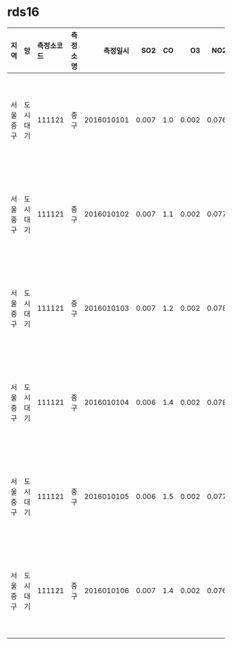 # rds16

|지역      |망       |측정소코드 |측정소명 |   측정일시|   SO2|  CO|    O3|   NO2| PM10| PM25|주소                  |YearMonth |
|:---------|:--------|:----------|:--------|----------:|-----:|---:|-----:|-----:|----:|----:|:---------------------|:---------|
|서울 중구 |도시대기 |111121     |중구     | 2016010101| 0.007| 1.0| 0.002| 0.076|   77|   53|서울 중구 덕수궁길 15 |2016-01   |
|서울 중구 |도시대기 |111121     |중구     | 2016010102| 0.007| 1.1| 0.002| 0.077|   70|   48|서울 중구 덕수궁길 15 |2016-01   |
|서울 중구 |도시대기 |111121     |중구     | 2016010103| 0.007| 1.2| 0.002| 0.078|   75|   53|서울 중구 덕수궁길 15 |2016-01   |
|서울 중구 |도시대기 |111121     |중구     | 2016010104| 0.006| 1.4| 0.002| 0.078|   77|   53|서울 중구 덕수궁길 15 |2016-01   |
|서울 중구 |도시대기 |111121     |중구     | 2016010105| 0.006| 1.5| 0.002| 0.077|   83|   52|서울 중구 덕수궁길 15 |2016-01   |
|서울 중구 |도시대기 |111121     |중구     | 2016010106| 0.007| 1.4| 0.002| 0.076|   72|   50|서울 중구 덕수궁길 15 |2016-01   |
